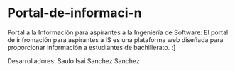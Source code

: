 # Portal-de-informaci-n
Portal a la Información para aspirantes a la Ingeniería de Software: El portal de infromación para aspirantes a IS es una plataforma web diseñada para proporcionar información a estudiantes de bachillerato. :]

Desarrolladores:
Saulo Isai Sanchez Sanchez


